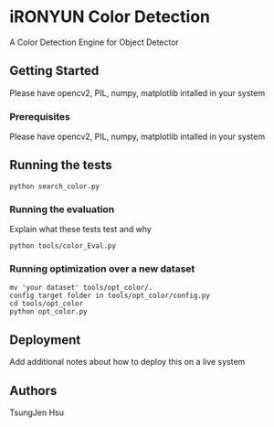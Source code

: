 # iRONYUN Color Detection

A Color Detection Engine for Object Detector

## Getting Started

Please have opencv2, PIL, numpy, matplotlib intalled in your system

### Prerequisites

Please have opencv2, PIL, numpy, matplotlib intalled in your system


## Running the tests

```
python search_color.py
```

### Running the evaluation

Explain what these tests test and why

```
python tools/color_Eval.py
```

### Running optimization over a new dataset

```
mv 'your dataset' tools/opt_color/.
config target folder in tools/opt_color/config.py
cd tools/opt_color
python opt_color.py
```

## Deployment

Add additional notes about how to deploy this on a live system


## Authors

TsungJen Hsu